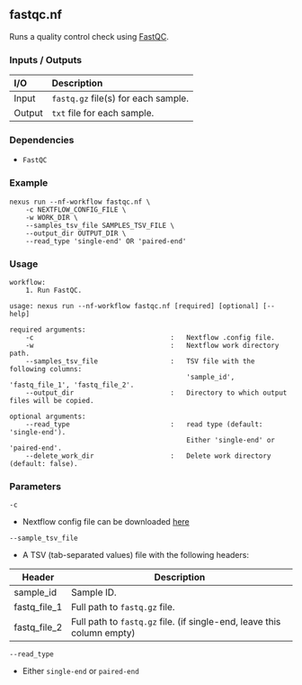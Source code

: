 ## fastqc.nf

Runs a quality control check using [FastQC](https://www.bioinformatics.babraham.ac.uk/projects/fastqc/).

### Inputs / Outputs

| I/O    | Description                         |
|:-------|:------------------------------------|
| Input  | `fastq.gz` file(s) for each sample. | 
| Output | `txt` file for each sample.         |

### Dependencies

* `FastQC`

### Example

```
nexus run --nf-workflow fastqc.nf \
    -c NEXTFLOW_CONFIG_FILE \
    -w WORK_DIR \
    --samples_tsv_file SAMPLES_TSV_FILE \
    --output_dir OUTPUT_DIR \
    --read_type 'single-end' OR 'paired-end'
```

### Usage

```
workflow:
    1. Run FastQC.

usage: nexus run --nf-workflow fastqc.nf [required] [optional] [--help]

required arguments:
    -c                                  :   Nextflow .config file.
    -w                                  :   Nextflow work directory path.
    --samples_tsv_file                  :   TSV file with the following columns: 
                                            'sample_id', 'fastq_file_1', 'fastq_file_2'.
    --output_dir                        :   Directory to which output files will be copied.

optional arguments:
    --read_type                         :   read type (default: 'single-end'). 
                                            Either 'single-end' or 'paired-end'.
    --delete_work_dir                   :   Delete work directory (default: false).
```

### Parameters

`-c`
* Nextflow config file can be downloaded [here](https://github.com/pirl-unc/nexus/tree/main/nextflow)

`--sample_tsv_file`
* A TSV (tab-separated values) file with the following headers:

| Header       | Description                                                            |
|--------------|------------------------------------------------------------------------|
| sample_id    | Sample ID.                                                             |
| fastq_file_1 | Full path to `fastq.gz` file.                                          |
| fastq_file_2 | Full path to `fastq.gz` file. (if single-end, leave this column empty) |

`--read_type`
* Either `single-end` or `paired-end`
